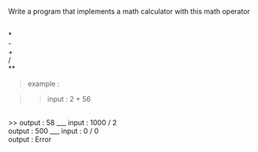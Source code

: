 Write a program that implements a math calculator with this math operator 

<br>
* <br>
- <br>
+ <br>
/ <br>
** 



> example :

>> input :  2 + 56
<br>
>> output : 58
___
input : 1000 / 2
<br>
output : 500
___
input : 0 / 0
<br>
output : Error
